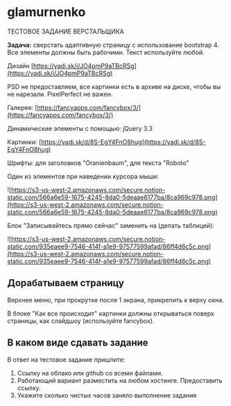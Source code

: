 # glamurnenko
ТЕСТОВОЕ ЗАДАНИЕ ВЕРСТАЛЬЩИКА

**Задача:** сверстать адаптивную страницу с использование bootstrap 4. Все элементы должны быть рабочими. Текст используйте любой.

Дизайн [https://yadi.sk/i/JO4pmP9aTBcRSg](https://yadi.sk/i/JO4pmP9aTBcRSg) 

PSD не предоставляем, все картинки есть в архиве на диске, чтобы вы не нарезали. PixelPerfect не важен.

Галерея: [https://fancyapps.com/fancybox/3/](https://fancyapps.com/fancybox/3/)

Динамические элементы с помощью: jQuery 3.3

Картинки: [https://yadi.sk/d/8S-EgY4FnO8hug](https://yadi.sk/d/8S-EgY4FnO8hug)

Шрифты: для заголовков "Oranienbaum", для текста "Roboto"

Один из элементов при наведении курсора мыши:

![https://s3-us-west-2.amazonaws.com/secure.notion-static.com/566a6e59-1675-4245-8da0-5deaae6177ba/8ca969c978.png](https://s3-us-west-2.amazonaws.com/secure.notion-static.com/566a6e59-1675-4245-8da0-5deaae6177ba/8ca969c978.png)

Блок "Записывайтесь прямо сейчас" заменить на (делать таблицей):

![https://s3-us-west-2.amazonaws.com/secure.notion-static.com/935eaee9-7546-414f-a1e9-97577599afad/86ff4d6c5c.png](https://s3-us-west-2.amazonaws.com/secure.notion-static.com/935eaee9-7546-414f-a1e9-97577599afad/86ff4d6c5c.png)

## Дорабатываем страницу

Верхнее меню, при прокрутке после 1 экрана, прикрепить к верху окна.

В блоке "Как все происходит" картинки должны открываться поверх страницы, как слайдшоу (используйте fancybox).

## В каком виде сдавать задание

В ответ на тестовое задание пришлите:

1. Ссылку на облако или github со всеми файлами.
2. Работающий вариант разместить на любом хостинге. Предоставить ссылку.
3. Укажите сколько чистых часов заняло выполнение задания
